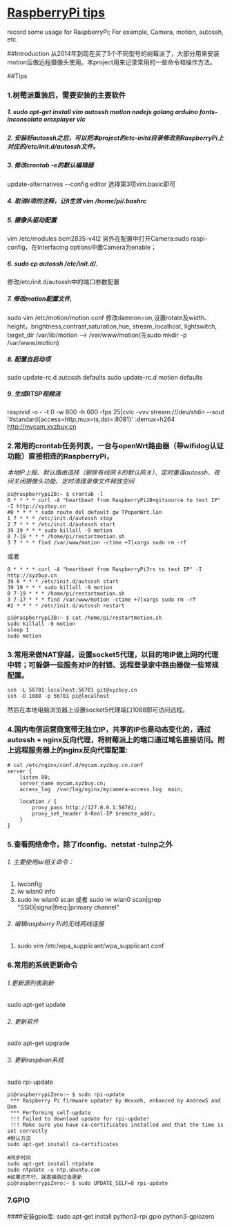 ﻿# [RaspberryPi tips](https://github.com/lizpcarl/RaspberryPi-tips)
record some usage for RaspberryPi; For example,  Camera, motion, autossh, etc.

##Introduction
从2014年到现在买了5个不同型号的树莓派了，大部分用来安装motion后做远程摄像头使用。本project用来记录常用的一些命令和操作方法。

##Tips
### 1.树莓派重装后，需要安装的主要软件
##### 1. sudo apt-get install  vim autossh motion nodejs golang arduino fonts-inconsolata omxplayer vlc

##### 2. 安装好autossh之后，可以把本project的etc-initd目录修改到RaspberryPi上对应的/etc/init.d/autossh文件。

##### 3. 修改crontab -e的默认编辑器
update-alternatives --config editor
选择第3项vim.basic即可

##### 4. 取消ll项的注释，让ll生效 vim /home/pi/.bashrc

##### 5. 摄像头驱动配置
vim /etc/modules
bcm2835-v4l2
另外在配置中打开Camera:sudo raspi-config，在Interfacing options中置Camera为enable；

##### 6. sudo cp autossh /etc/init.d/.
修改/etc/init.d/autossh中的端口参数配置

##### 7. 修改motion配置文件,
sudo vim /etc/motion/motion.conf
修改daemon=on,设置rotate及width、height，brightness,contrast,saturation,hue, stream_localhost, lightswitch, 
target_dir /var/lib/motion --> /var/www/motion(先sudo mkdir -p /var/www/motion)

##### 8. 配置自启动项
sudo update-rc.d autossh defaults
sudo update-rc.d motion defaults

##### 9. 生成RTSP视频流
raspivid -o - -t 0 -w 800 -h 600 -fps 25|cvlc -vvv stream:///dev/stdin --sout '#standard{access=http,mux=ts,dst=:8081}' :demux=h264 http://mycam.xyzbuy.cn

### 2.常用的crontab任务列表，一台与openWrt路由器（带wifidog认证功能）直接相连的RaspberryPi，
*本地IP上报、默认路由选择（删除有线网卡的默认网关）、定时重连autossh、夜间关闭摄像头功能、定时清理录像文件释放空间*

```
pi@raspberrypi2B:~ $ crontab -l
0 * * * * curl -A "heartbeat from RaspberryPi2B+gitsource to test IP" -I http://xyzbuy.cn
#0 * * * * sudo route del default gw TPopenWrt.lan 
1 7 * * * /etc/init.d/autossh stop  
2 7 * * * /etc/init.d/autossh start
39 19 * * * sudo killall -9 motion
0 7-19 * * * /home/pi/restartmotion.sh
3 7 * * * find /var/www/motion -ctime +7|xargs sudo rm -rf
```
或者
```
0 * * * * curl -A "heartbeat from RaspberryPi3rs to test IP" -I http://xyzbuy.cn
39 6 * * * /etc/init.d/autossh start
39 19 * * * sudo killall -9 motion
0 7-19 * * * /home/pi/restartmotion.sh
3 7-17 * * * find /var/www/motion -ctime +7|xargs sudo rm -rf
#2 * * * * /etc/init.d/autossh restart
```
```
pi@raspberrypi3B:~ $ cat /home/pi/restartmotion.sh
sudo killall -9 motion
sleep 1
sudo motion
```

### 3.常用来做NAT穿越，设置socket5代理，以目的地IP做上网的代理中转；可躲僻一些服务对IP的封锁、远程登录家中路由器做一些常规配置。
```
ssh -L 56701:localhost:56701 git@xyzbuy.cn
ssh -D 1088 -p 56701 pi@localhost
```
然后在本地电脑浏览器上设置socket5代理端口1088即可访问远程。

### 4.国内电信运营商宽带无独立IP，共享的IP也是动态变化的，通过autossh + nginx反向代理，将树莓派上的端口通过域名直接访问。附上远程服务器上的nginx反向代理配置:
```
# cat /etc/nginx/conf.d/mycam.xyzbuy.cn.conf
server {
    listen 80;
    server_name mycam.xyzbuy.cn;
    access_log  /var/log/nginx/mycamera-access.log  main;

    location / {
        proxy_pass http://127.0.0.1:56781;
        proxy_set_header X-Real-IP $remote_addr;
    }
}
```

### 5.查看网络命令，除了ifconfig、netstat -tulnp之外
###### 1. 主要使用iw相关命令：
1. iwconfig
2. iw wlan0 info
3. sudo iw wlan0 scan
或者
sudo iw wlan0 scan|grep "SSID\|signal\|freq:\|primary channel"

###### 2. 编辑raspberry Pi的无线网线连接
1. sudo vim /etc/wpa_supplicant/wpa_supplicant.conf


### 6.常用的系统更新命令
###### 1.更新源列表刷新
sudo apt-get update

###### 2. 更新软件
sudo apt-get upgrade

###### 3. 更新raspbian系统
sudo rpi-update
```
pi@raspberrypiZero:~ $ sudo rpi-update
 *** Raspberry Pi firmware updater by Hexxeh, enhanced by AndrewS and Dom
 *** Performing self-update
 !!! Failed to download update for rpi-update!
 !!! Make sure you have ca-certificates installed and that the time is set correctly
#默认方法
sudo apt-get install ca-certificates

#同步时间
sudo apt-get install ntpdate
sudo ntpdate -u ntp.ubuntu.com
#如果还不行，就直接跳过自更新
pi@raspberrypiZero:~ $ sudo UPDATE_SELF=0 rpi-update
```

### 7.GPIO
####安装gpio库:
sudo apt-get install python3-rpi.gpio python3-gpiozero